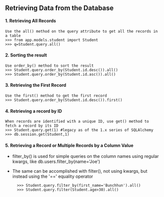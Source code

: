 ## Retrieving Data from the Database
#### 1. Retrieving All Records

    Use the all() method on the query attribute to get all the records in a table
    >>> from app.models.student import Student
    >>> q=Student.query.all()
#### 2. Sorting the result

    Use order_by() method to sort the result
    >>> Student.query.order_by(Student.id.desc()).all()
    >>> Student.query.order_by(Student.id.asc()).all()
#### 3. Retrieving the First Record
    
    Use the first() method to get the first record
    >>> Student.query.order_by(Student.id.desc()).first()
#### 4. Retrieving a record by ID

    When records are identified with a unique ID, use get() method to fetch a record by its ID
    >>> Student.query.get(1) #legacy as of the 1.x series of SQLAlchemy
    >>> db.session.get(Student,1)
#### 5. Retrieving a Record or Multiple Records by a Column Value
* filter_by() is used for simple queries on the column names using regular kwargs, like db.users.filter_by(name='Joe')
* The same can be accomplished with filter(), not using kwargs, but instead using the '==' equality operator

        >>> Student.query.filter_by(first_name='Bunchhun').all()
        >>> Student.query.filter(Student.age>30).all()